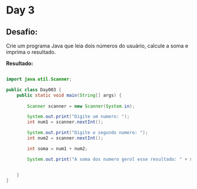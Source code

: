 # Day 3

## Desafio:

Crie um programa Java que leia dois números do usuário, calcule a soma e imprima o resultado.

**Resultado:**

```java

import java.util.Scanner;

public class Day003 {
    public static void main(String[] args) {
       
        Scanner scanner = new Scanner(System.in);

        System.out.print("Digite um numero: ");
        int num1 = scanner.nextInt();

        System.out.print("Digite o segundo numero: ");
        int num2 = scanner.nextInt();

        int soma = num1 + num2;

        System.out.print("A soma dos numero gerol esse resultado: " + soma);


    }
}